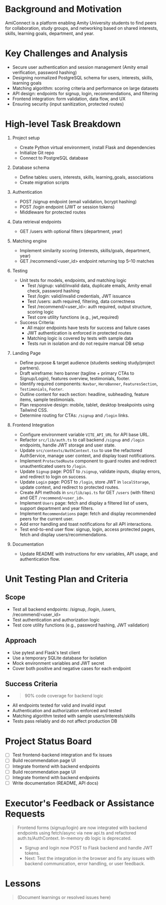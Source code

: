 # Background and Motivation

AmiConnect is a platform enabling Amity University students to find peers for collaboration, study groups, and networking based on shared interests, skills, learning goals, department, and year.

# Key Challenges and Analysis

- Secure user authentication and session management (Amity email verification, password hashing)
- Designing normalized PostgreSQL schema for users, interests, skills, learning goals
- Matching algorithm: scoring criteria and performance on large datasets
- API design: endpoints for signup, login, recommendations, and filtering
- Frontend integration: form validation, data flow, and UX
- Ensuring security (input sanitization, protected routes)

# High-level Task Breakdown

1. Project setup
   - Create Python virtual environment, install Flask and dependencies
   - Initialize Git repo
   - Connect to PostgreSQL database

2. Database schema
   - Define tables: users, interests, skills, learning_goals, associations
   - Create migration scripts

3. Authentication
   - POST /signup endpoint (email validation, bcrypt hashing)
   - POST /login endpoint (JWT or session tokens)
   - Middleware for protected routes

4. Data retrieval endpoints
   - GET /users with optional filters (department, year)

5. Matching engine
   - Implement similarity scoring (interests, skills/goals, department, year)
   - GET /recommend/<user_id> endpoint returning top 5–10 matches

6. Testing
   - Unit tests for models, endpoints, and matching logic
     - Test /signup: valid/invalid data, duplicate emails, Amity email check, password hashing
     - Test /login: valid/invalid credentials, JWT issuance
     - Test /users: auth required, filtering, data correctness
     - Test /recommend/<user_id>: auth required, output structure, scoring logic
     - Test core utility functions (e.g., jwt_required)
   - Success Criteria:
     - All major endpoints have tests for success and failure cases
     - JWT authentication is enforced in protected routes
     - Matching logic is covered by tests with sample data
     - Tests run in isolation and do not require manual DB setup

7. Landing Page
   - Define purpose & target audience (students seeking study/project partners).
   - Draft wireframe: hero banner (tagline + primary CTAs to Signup/Login), features overview, testimonials, footer.
   - Identify required components: `Navbar`, `HeroBanner`, `FeaturesSection`, `Testimonials`, `Footer`.
   - Outline content for each section: headline, subheading, feature items, sample testimonials.
   - Plan responsive design: mobile, tablet, desktop breakpoints using Tailwind CSS.
   - Determine routing for CTAs: `/signup` and `/login` links.

8. Frontend Integration
   - Configure environment variable `VITE_API_URL` for API base URL.
   - Refactor `src/lib/auth.ts` to call backend `/signup` and `/login` endpoints, handle JWT storage and user state.
   - Update `src/contexts/AuthContext.tsx` to use the refactored AuthService, manage user context, and display toast notifications.
   - Implement `ProtectedRoute` component to guard routes and redirect unauthenticated users to `/login`.
   - Update `Signup` page: POST to `/signup`, validate inputs, display errors, and redirect to login on success.
   - Update `Login` page: POST to `/login`, store JWT in `localStorage`, update context, and redirect to protected routes.
   - Create API methods in `src/lib/api.ts` for GET `/users` (with filters) and GET `/recommend/<user_id>`.
   - Implement `Users` page: fetch and display a filtered list of users, support department and year filters.
   - Implement `Recommendations` page: fetch and display recommended peers for the current user.
   - Add error handling and toast notifications for all API interactions.
   - Test end-to-end user flow: signup, login, access protected pages, fetch and display users/recommendations.

9. Documentation
   - Update README with instructions for env variables, API usage, and authentication flow.

# Unit Testing Plan and Criteria

## Scope
- Test all backend endpoints: /signup, /login, /users, /recommend/<user_id>
- Test authentication and authorization logic
- Test core utility functions (e.g., password hashing, JWT validation)

## Approach
- Use pytest and Flask's test client
- Use a temporary SQLite database for isolation
- Mock environment variables and JWT secret
- Cover both positive and negative cases for each endpoint

## Success Criteria
- >90% code coverage for backend logic
- All endpoints tested for valid and invalid input
- Authentication and authorization enforced and tested
- Matching algorithm tested with sample users/interests/skills
- Tests pass reliably and do not affect production DB

# Project Status Board

- [ ] Test frontend-backend integration and fix issues
- [ ] Build recommendation page UI
- [ ] Integrate frontend with backend endpoints
- [ ] Build recommendation page UI
- [ ] Integrate frontend with backend endpoints
- [ ] Write documentation (README, API docs)

# Executor's Feedback or Assistance Requests

> Frontend forms (signup/login) are now integrated with backend endpoints using fetch/async via new api.ts and refactored auth.ts/AuthContext. In-memory db logic is deprecated.
> - Signup and login now POST to Flask backend and handle JWT tokens.
> - Next: Test the integration in the browser and fix any issues with backend communication, error handling, or user feedback.

# Lessons

> (Document learnings or resolved issues here)
